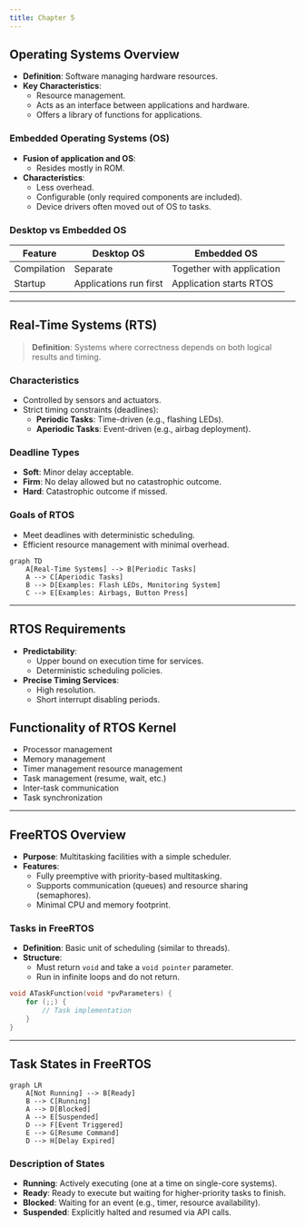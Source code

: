```yaml
---
title: Chapter 5
---
```

## Operating Systems Overview
- **Definition**: Software managing hardware resources.
- **Key Characteristics**:
    - Resource management.
    - Acts as an interface between applications and hardware.
    - Offers a library of functions for applications.
### Embedded Operating Systems (OS)
- **Fusion of application and OS**:
    - Resides mostly in ROM.
- **Characteristics**:
    - Less overhead.
    - Configurable (only required components are included).
    - Device drivers often moved out of OS to tasks.
### Desktop vs Embedded OS

| Feature     | Desktop OS             | Embedded OS               |
| ----------- | ---------------------- | ------------------------- |
| Compilation | Separate               | Together with application |
| Startup     | Applications run first | Application starts RTOS   |

---

## Real-Time Systems (RTS)

> **Definition**: Systems where correctness depends on both logical results and timing.
### Characteristics
- Controlled by sensors and actuators.
- Strict timing constraints (deadlines):
    - **Periodic Tasks**: Time-driven (e.g., flashing LEDs).
    - **Aperiodic Tasks**: Event-driven (e.g., airbag deployment).
### Deadline Types
- **Soft**: Minor delay acceptable.
- **Firm**: No delay allowed but no catastrophic outcome.
- **Hard**: Catastrophic outcome if missed.
### Goals of RTOS
- Meet deadlines with deterministic scheduling.
- Efficient resource management with minimal overhead.

```mermaid
graph TD
    A[Real-Time Systems] --> B[Periodic Tasks]
    A --> C[Aperiodic Tasks]
    B --> D[Examples: Flash LEDs, Monitoring System]
    C --> E[Examples: Airbags, Button Press]
```
---
## RTOS Requirements
- **Predictability**:
    - Upper bound on execution time for services.
    - Deterministic scheduling policies.
- **Precise Timing Services**:
    - High resolution.
    - Short interrupt disabling periods.
## Functionality of RTOS Kernel
- Processor management 
- Memory management 
- Timer management resource management 
- Task management (resume, wait, etc.) 
- Inter-task communication
- Task synchronization

---
## FreeRTOS Overview
- **Purpose**: Multitasking facilities with a simple scheduler.
- **Features**:
    - Fully preemptive with priority-based multitasking.
    - Supports communication (queues) and resource sharing (semaphores).
    - Minimal CPU and memory footprint.
### Tasks in FreeRTOS
- **Definition**: Basic unit of scheduling (similar to threads).
- **Structure**:
    - Must return `void` and take a `void pointer` parameter.
    - Run in infinite loops and do not return.
```c
void ATaskFunction(void *pvParameters) {
    for (;;) {
        // Task implementation
    }
}
```
---
## Task States in FreeRTOS

```mermaid
graph LR
    A[Not Running] --> B[Ready]
    B --> C[Running]
    A --> D[Blocked]
    A --> E[Suspended]
    D --> F[Event Triggered]
    E --> G[Resume Command]
    D --> H[Delay Expired]
```

### Description of States
- **Running**: Actively executing (one at a time on single-core systems).
- **Ready**: Ready to execute but waiting for higher-priority tasks to finish.
- **Blocked**: Waiting for an event (e.g., timer, resource availability).
- **Suspended**: Explicitly halted and resumed via API calls.
